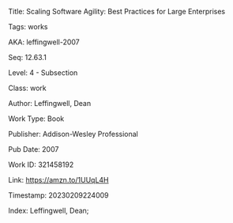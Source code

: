 Title:  Scaling Software Agility: Best Practices for Large Enterprises

Tags:   works

AKA:    leffingwell-2007

Seq:    12.63.1

Level:  4 - Subsection

Class:  work

Author: Leffingwell, Dean

Work Type: Book

Publisher: Addison-Wesley Professional

Pub Date: 2007

Work ID: 321458192

Link:   https://amzn.to/1UUqL4H

Timestamp: 20230209224009

Index:  Leffingwell, Dean; 
